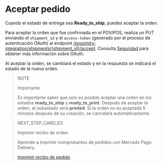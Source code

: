 # Aceptar pedido

Cuando el estado de entrega sea **Ready_to_ship**, puedes aceptar la orden.

Para aceptar  la orden que fue confirmada en el PDV/POS, realiza un PUT enviando el `shipment_id` y el `access-token` (generado por el proceso de autenticación OAuth) al endpoint [/proximity-integration/shipments/{shipment_id}/accept](https://www.mercadopago[FAKER][URL][DOMAIN]/developers/pt/reference/mp_delivery/_proximity-integration_shipments_shipment_id_accept/put). Consulta [Seguridad](https://www.mercadopago[FAKER][URL][DOMAIN]/developers/es/guides/security/oauth/introduction) para obtener más información sobre OAuth.

Al aceptar la orden, se cambiará el estado y en la respuesta se indicará el estado de la nueva orden.

> NOTE
>
> Importante
>
> Es importante saber que solo es posible aceptar una orden en los estados **ready_to_ship** y **ready_to_print**. Después de aceptar la orden, el subestado será **printed**. Si la orden no es aceptada 5 minutos después de su creación, se cancelará automáticamente.

> NEXT_STEP_CARD_ES
>
> Imprimir recibo de orden
>
> Aprende a imprimir comprobantes de pedidos con Mercado Pago Delivery.
>
> [Imprimir recibo de pedido](https://www.mercadopago[FAKER][URL][DOMAIN]/developers/es/guides/mp-delivery/print-order-receipt)
